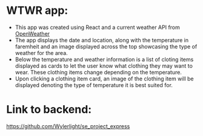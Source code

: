 # WTWR app:

- This app was created using React and a current weather API from [OpenWeather](https://openweathermap.org/)
- The app displays the date and location, along with the temperature in faremheit and an image displayed across the top showcasing the type of weather for the area.
- Below the temperature and weather information is a list of cloting items displayed as cards to let the user know what clothing they may want to wear. These clothing items change depending on the temperature.
- Upon clicking a clothing item card, an image of the clothing item will be displayed denoting the type of temperature it is best suited for.

# Link to backend:

https://github.com/Wylerlight/se_project_express
